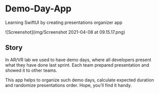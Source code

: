 # Demo-Day-App
Learning SwiftUI by creating presentations organizer app 

![Screenshot](img/Screenshot 2021-04-08 at 09.15.17.png)

## Story
In AR/VR lab we used to have demo days, where all developers present what they have done last sprint. Each team prepared presentation and showed it to other teams. 

This app helps to organize such demo days, calculate expected duration and randomize presentations order. Hope, you'll find it handy.
